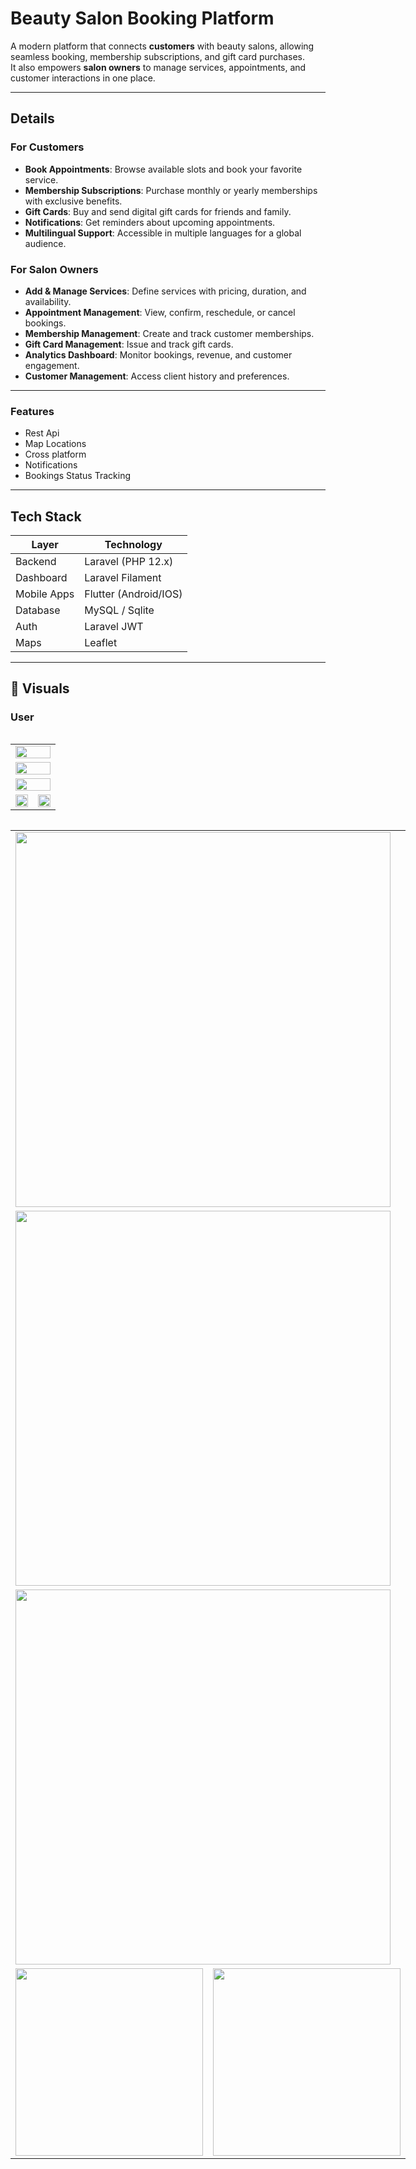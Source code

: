 #  Beauty Salon Booking Platform

A modern platform that connects **customers** with beauty salons, allowing seamless booking, membership subscriptions, and gift card purchases.  
It also empowers **salon owners** to manage services, appointments, and customer interactions in one place.  

---

##  Details

###  For Customers
-  **Book Appointments**: Browse available slots and book your favorite service.  
-  **Membership Subscriptions**: Purchase monthly or yearly memberships with exclusive benefits.  
-  **Gift Cards**: Buy and send digital gift cards for friends and family.  
-  **Notifications**: Get reminders about upcoming appointments.  
-  **Multilingual Support**: Accessible in multiple languages for a global audience.  

###  For Salon Owners
-  **Add & Manage Services**: Define services with pricing, duration, and availability.  
-  **Appointment Management**: View, confirm, reschedule, or cancel bookings.  
-  **Membership Management**: Create and track customer memberships.  
-  **Gift Card Management**: Issue and track gift cards.  
-  **Analytics Dashboard**: Monitor bookings, revenue, and customer engagement.  
-  **Customer Management**: Access client history and preferences.  

---

###  Features
- Rest Api
- Map Locations
- Cross platform
- Notifications
- Bookings Status Tracking

---

##  Tech Stack

| Layer        | Technology             |
|--------------|------------------------|
| Backend      | Laravel (PHP 12.x)     |
| Dashboard    | Laravel Filament       |
| Mobile Apps  | Flutter (Android/IOS)	|
| Database     | MySQL / Sqlite		    |
| Auth         | Laravel JWT 		    |
| Maps         | Leaflet		        |


---

## 📸 Visuals

### User 


<div style="width: 100vw; overflow-x: auto;">
  <table style="width: 100%; border-collapse: collapse;">
    <tr>
      <td colspan="2" style="text-align: center;">
        <img src="https://github.com/Skaf-Maya/mockups/blob/main/4bookus/user/main.png?raw=true" style="width: 100%; max-width: 600px;" />
      </td>
    </tr>
    <tr>
      <td colspan="2" style="text-align: center;">
        <img src="https://github.com/Skaf-Maya/mockups/blob/main/4bookus/user/appointment.png?raw=true" style="width: 100%; max-width: 600px;" />
      </td>
    </tr>
    <tr>
      <td colspan="2" style="text-align: center;">
        <img src="https://github.com/Skaf-Maya/mockups/blob/main/4bookus/user/booking.png?raw=true" style="width: 100%; max-width: 600px;" />
      </td>
    </tr>
    <tr>
      <td style="text-align: center;">
        <img src="https://github.com/Skaf-Maya/mockups/blob/main/4bookus/user/categories.png?raw=true" style="width: 100%; max-width: 300px;" />
      </td>
      <td style="text-align: center;">
        <img src="https://github.com/Skaf-Maya/mockups/blob/main/4bookus/user/search.png?raw=true" style="width: 100%; max-width: 300px;" />
      </td>
    </tr>
  </table>
</div>



<table style="min-width:100vw !important">
<tr>
	<td colspan="2"><img src="https://github.com/Skaf-Maya/mockups/blob/main/4bookus/user/main.png" width="600"/></td>
</tr>
<tr>
	<td colspan="2"><img src="https://github.com/Skaf-Maya/mockups/blob/main/4bookus/user/appointment.png" width="600"/></td>
</tr>
<tr>
	<td colspan="2"><img src="https://github.com/Skaf-Maya/mockups/blob/main/4bookus/user/booking.png" width="600"/></td>
</tr>
<tr>
	<td><img src="https://github.com/Skaf-Maya/mockups/blob/main/4bookus/user/categories.png" width="300"/></td>
	<td><img src="https://github.com/Skaf-Maya/mockups/blob/main/4bookus/user/search.png" width="300"/></td>
</tr>
</table>




